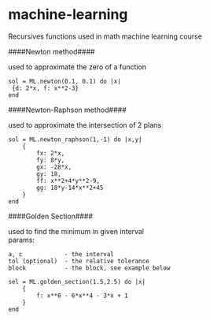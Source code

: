 machine-learning
================

Recursives functions used in math machine learning course

####Newton method####

used to approximate the zero of a function  

    sol = ML.newton(0.1, 0.1) do |x|  
     {d: 2*x, f: x**2-3}  
    end  

####Newton-Raphson method####

used to approximate the intersection of 2 plans

    sol = ML.newton_raphson(1,-1) do |x,y|
    	{
    		fx: 2*x,
    		fy: 8*y,
    		gx: -28*x,
    		gy: 18,
    		ff: x**2+4*y**2-9,
    		gg: 18*y-14*x**2+45
    	}
    end

####Golden Section####

used to find the minimum in given interval  
params:

    a, c            - the interval  
    tol (optional)  - the relative tolerance  
    block           - the block, see example below  
    
    sel = ML.golden_section(1.5,2.5) do |x|
    	{
    		f: x**6 - 6*x**4 - 3*x + 1
    	}
    end
